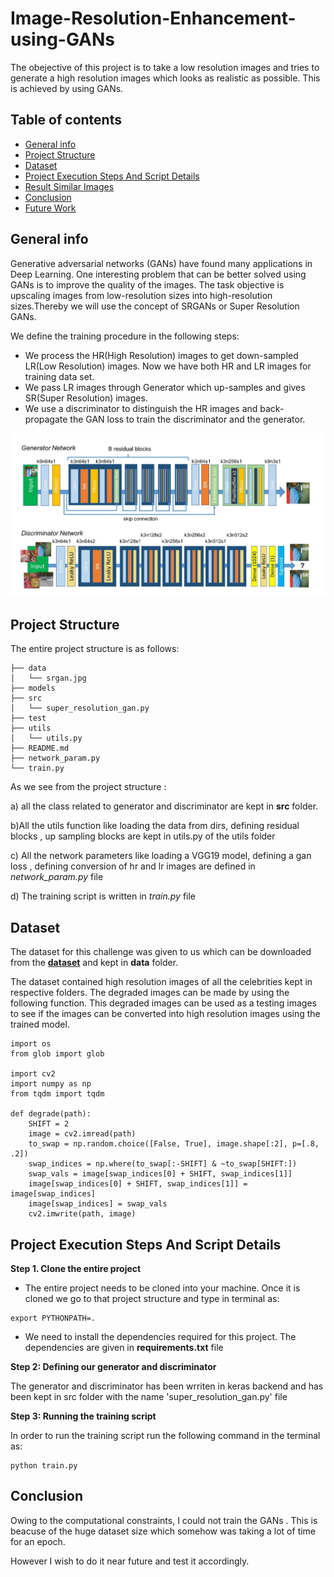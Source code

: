# Image-Resolution-Enhancement-using-GANs
The obejective of this project is to take a low resolution images and tries to generate a high resolution images which looks as realistic as possible. This is achieved by using GANs.


## Table of contents
* [General info](#general-info)
* [Project Structure](#project_str)
* [Dataset](#data)
* [Project Execution Steps And Script Details](#project)
* [Result Similar Images](#similar)
* [Conclusion](#conclusion)
* [Future Work](#future)

<a name="general-info"></a>
## General info

Generative adversarial networks (GANs) have found many applications in Deep Learning. One interesting problem that can be better solved using GANs is to improve the quality of the images. The task objective is upscaling images from low-resolution sizes into high-resolution sizes.Thereby we will use the concept of SRGANs or Super Resolution GANs.

We define the training procedure in the following steps:

- We process the HR(High Resolution) images to get down-sampled LR(Low Resolution) images. Now we have both HR and LR images for training data set.
- We pass LR images through Generator which up-samples and gives SR(Super Resolution) images.
- We use a discriminator to distinguish the HR images and back-propagate the GAN loss to train the discriminator and the generator.


<div style="text-align: center"><img src="data/srgan.jpg" width="700"/></div>


<a name="project_str"></a>
## Project Structure

The entire project structure is as follows:
```
├── data
│   └── srgan.jpg
├── models
├── src
│   └── super_resolution_gan.py
├── test
├── utils
│   └── utils.py
├── README.md
├── network_param.py
└── train.py
```

As we see from the project structure :

a) all the class related to generator and discriminator are kept in **src** folder. 

b)All the utils function like loading the data from dirs, defining residual blocks , up sampling blocks are kept in utils.py of the utils folder

c) All the network parameters like loading a VGG19 model, defining a gan loss , defining conversion of hr and lr images are defined in *network_param.py* file


d) The training script is written in *train.py* file


<a name="data"></a>
## Dataset

The dataset for this challenge was given to us which can be downloaded from the  **[dataset](http://briancbecker.com/files/downloads/pubfig83lfw/pubfig83lfw_raw_in_dirs.zip)** and kept in **data** folder.

The dataset contained high resolution images of all the celebrities kept in respective folders. The degraded images can be made by using the following function. This degraded images can be used as a testing images to see if the images can be converted into high resolution images using the trained model.

```
import os
from glob import glob

import cv2
import numpy as np
from tqdm import tqdm

def degrade(path):
    SHIFT = 2
    image = cv2.imread(path)
    to_swap = np.random.choice([False, True], image.shape[:2], p=[.8, .2])
    swap_indices = np.where(to_swap[:-SHIFT] & ~to_swap[SHIFT:])
    swap_vals = image[swap_indices[0] + SHIFT, swap_indices[1]]
    image[swap_indices[0] + SHIFT, swap_indices[1]] = image[swap_indices]
    image[swap_indices] = swap_vals
    cv2.imwrite(path, image)

```

<a name="project"></a>
## Project Execution Steps And Script Details

**Step 1. Clone the entire project**

* The entire project needs to be cloned into your machine. Once it is cloned we go to that project structure and type in terminal as:

```
export PYTHONPATH=.
```
* We need to install the dependencies required for this project. The dependencies are given in **requirements.txt** file 

**Step 2: Defining our generator and discriminator**

The generator and discriminator has been wrriten in keras backend and has been kept in src folder with the name 'super_resolution_gan.py' file

**Step 3: Running the training script**

In order to run the training script run the following command in the terminal as:

```
python train.py
```

<a name="conclusion"></a>
## Conclusion

Owing to the computational constraints, I could not train the GANs . This is beacuse of the huge dataset size which somehow was taking a lot of time for an epoch.

However I wish to do it near future and test it accordingly.
